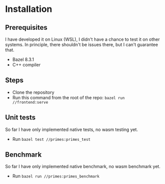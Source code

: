 # Installation
## Prerequisites
I have developed it on Linux (WSL), I didn't have a chance to test it on other systems. In principle, there shouldn't be issues there, but I can't guarantee that.
- Bazel 8.3.1
- C++ compiler
## Steps
- Clone the repository
- Run this command from the root of the repo:
    `bazel run //frontend:serve`
## Unit tests
So far I have only implemented native tests, no wasm testing yet.
- Run `bazel test //primes:primes_test`
## Benchmark
So far I have only implemented native benchmark, no wasm benchmark yet.
- Run `bazel run //primes:primes_benchmark`
